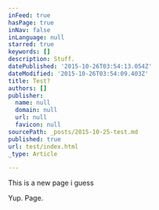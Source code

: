 ```yaml
---
inFeed: true
hasPage: true
inNav: false
inLanguage: null
starred: true
keywords: []
description: Stuff.
datePublished: '2015-10-26T03:54:13.054Z'
dateModified: '2015-10-26T03:54:09.403Z'
title: Test?
authors: []
publisher:
  name: null
  domain: null
  url: null
  favicon: null
sourcePath: _posts/2015-10-25-test.md
published: true
url: test/index.html
_type: Article

---
```

This is a new page i guess

Yup. Page.